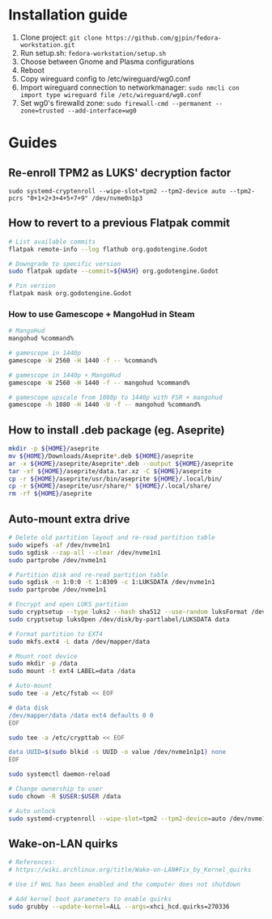 # Installation guide

1. Clone project: `git clone https://github.com/gjpin/fedora-workstation.git`
2. Run setup.sh: `fedora-workstation/setup.sh`
3. Choose between Gnome and Plasma configurations
4. Reboot
5. Copy wireguard config to /etc/wireguard/wg0.conf
6. Import wireguard connection to networkmanager: `sudo nmcli con import type wireguard file /etc/wireguard/wg0.conf`
7. Set wg0's firewalld zone: `sudo firewall-cmd --permanent --zone=trusted --add-interface=wg0`

# Guides

## Re-enroll TPM2 as LUKS' decryption factor

`sudo systemd-cryptenroll --wipe-slot=tpm2 --tpm2-device auto --tpm2-pcrs "0+1+2+3+4+5+7+9" /dev/nvme0n1p3`

## How to revert to a previous Flatpak commit

```bash
# List available commits
flatpak remote-info --log flathub org.godotengine.Godot

# Downgrade to specific version
sudo flatpak update --commit=${HASH} org.godotengine.Godot

# Pin version
flatpak mask org.godotengine.Godot
```

### How to use Gamescope + MangoHud in Steam

```bash
# MangoHud
mangohud %command%

# gamescope in 1440p
gamescope -W 2560 -H 1440 -f -- %command%

# gamescope in 1440p + MangoHud
gamescope -W 2560 -H 1440 -f -- mangohud %command%

# gamescope upscale from 1080p to 1440p with FSR + mangohud
gamescope -h 1080 -H 1440 -U -f -- mangohud %command%
```

## How to install .deb package (eg. Aseprite)

```bash
mkdir -p ${HOME}/aseprite
mv ${HOME}/Downloads/Aseprite*.deb ${HOME}/aseprite
ar -x ${HOME}/aseprite/Aseprite*.deb --output ${HOME}/aseprite
tar -xf ${HOME}/aseprite/data.tar.xz -C ${HOME}/aseprite
cp -r ${HOME}/aseprite/usr/bin/aseprite ${HOME}/.local/bin/
cp -r ${HOME}/aseprite/usr/share/* ${HOME}/.local/share/
rm -rf ${HOME}/aseprite
```

## Auto-mount extra drive

```bash
# Delete old partition layout and re-read partition table
sudo wipefs -af /dev/nvme1n1
sudo sgdisk --zap-all --clear /dev/nvme1n1
sudo partprobe /dev/nvme1n1

# Partition disk and re-read partition table
sudo sgdisk -n 1:0:0 -t 1:8309 -c 1:LUKSDATA /dev/nvme1n1
sudo partprobe /dev/nvme1n1

# Encrypt and open LUKS partition
sudo cryptsetup --type luks2 --hash sha512 --use-random luksFormat /dev/disk/by-partlabel/LUKSDATA
sudo cryptsetup luksOpen /dev/disk/by-partlabel/LUKSDATA data

# Format partition to EXT4
sudo mkfs.ext4 -L data /dev/mapper/data

# Mount root device
sudo mkdir -p /data
sudo mount -t ext4 LABEL=data /data

# Auto-mount
sudo tee -a /etc/fstab << EOF

# data disk
/dev/mapper/data /data ext4 defaults 0 0
EOF

sudo tee -a /etc/crypttab << EOF

data UUID=$(sudo blkid -s UUID -o value /dev/nvme1n1p1) none
EOF

sudo systemctl daemon-reload

# Change ownership to user
sudo chown -R $USER:$USER /data

# Auto unlock
sudo systemd-cryptenroll --wipe-slot=tpm2 --tpm2-device=auto /dev/nvme1n1p1
```

## Wake-on-LAN quirks

```bash
# References:
# https://wiki.archlinux.org/title/Wake-on-LAN#Fix_by_Kernel_quirks

# Use if WoL has been enabled and the computer does not shutdown

# Add kernel boot parameters to enable quirks
sudo grubby --update-kernel=ALL --args=xhci_hcd.quirks=270336
```
